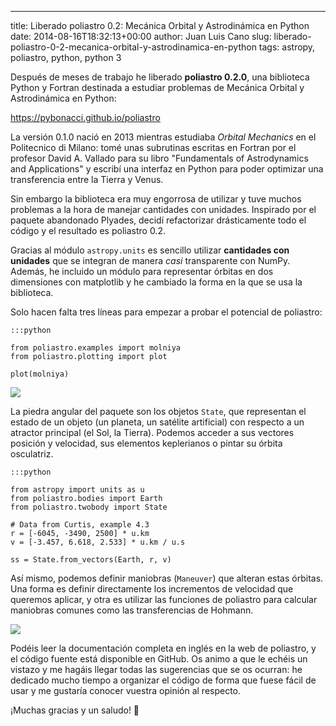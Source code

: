 ---
title: Liberado poliastro 0.2: Mecánica Orbital y Astrodinámica en Python
date: 2014-08-16T18:32:13+00:00
author: Juan Luis Cano
slug: liberado-poliastro-0-2-mecanica-orbital-y-astrodinamica-en-python
tags: astropy, poliastro, python, python 3

Después de meses de trabajo he liberado **poliastro 0.2.0**, una biblioteca Python y Fortran destinada a estudiar problemas de Mecánica Orbital y Astrodinámica en Python:

<https://pybonacci.github.io/poliastro>

La versión 0.1.0 nació en 2013 mientras estudiaba _Orbital Mechanics_ en el Politecnico di Milano: tomé unas subrutinas escritas en Fortran por el profesor David A. Vallado para su libro "Fundamentals of Astrodynamics and Applications" y escribí una interfaz en Python para poder optimizar una transferencia entre la Tierra y Venus.

Sin embargo la biblioteca era muy engorrosa de utilizar y tuve muchos problemas a la hora de manejar cantidades con unidades. Inspirado por el paquete abandonado Plyades, decidí refactorizar drásticamente todo el código y el resultado es poliastro 0.2.

Gracias al módulo `astropy.units` es sencillo utilizar **cantidades con unidades** que se integran de manera _casi_ transparente con NumPy. Además, he incluido un módulo para representar órbitas en dos dimensiones con matplotlib y he cambiado la forma en la que se usa la biblioteca.

<!--more-->

Solo hacen falta tres líneas para empezar a probar el potencial de poliastro:

    :::python
    
    from poliastro.examples import molniya
    from poliastro.plotting import plot
    
    plot(molniya)
    
    

![](http://pybonacci.org/images/2014/08/molniya.png)

La piedra angular del paquete son los objetos `State`, que representan el estado de un objeto (un planeta, un satélite artificial) con respecto a un atractor principal (el Sol, la Tierra). Podemos acceder a sus vectores posición y velocidad, sus elementos keplerianos o pintar su órbita osculatriz.

    :::python
    
    from astropy import units as u
    from poliastro.bodies import Earth
    from poliastro.twobody import State
    
    # Data from Curtis, example 4.3
    r = [-6045, -3490, 2500] * u.km
    v = [-3.457, 6.618, 2.533] * u.km / u.s
    
    ss = State.from_vectors(Earth, r, v)
    
    

Así mismo, podemos definir maniobras (`Maneuver`) que alteran estas órbitas. Una forma es definir directamente los incrementos de velocidad que queremos aplicar, y otra es utilizar las funciones de poliastro para calcular maniobras comunes como las transferencias de Hohmann.

![](http://pybonacci.org/images/2014/08/hohmann.png)

Podéis leer la documentación completa en inglés en la web de poliastro, y el código fuente está disponible en GitHub. Os animo a que le echéis un vistazo y me hagáis llegar todas las sugerencias que se os ocurran: he dedicado mucho tiempo a organizar el código de forma que fuese fácil de usar y me gustaría conocer vuestra opinión al respecto.

¡Muchas gracias y un saludo! 🙂